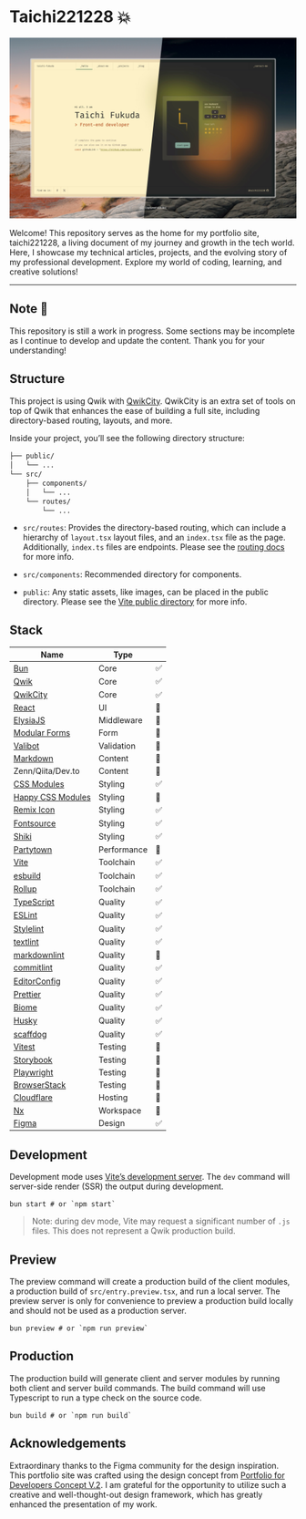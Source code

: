 # Taichi221228 :boom:

![Capture of top page](https://raw.githubusercontent.com/taichi221228/taichi221228/master/assets/main-visual.jpeg)

Welcome! This repository serves as the home for my portfolio site, taichi221228, a living document of my journey and growth in the tech world. Here, I showcase my technical articles, projects, and the evolving story of my professional development. Explore my world of coding, learning, and creative solutions!

---

## Note :construction:

This repository is still a work in progress. Some sections may be incomplete as I continue to develop and update the content. Thank you for your understanding!

## Structure

This project is using Qwik with [QwikCity](https://qwik.dev/). QwikCity is an extra set of tools on top of Qwik that enhances the ease of building a full site, including directory-based routing, layouts, and more.

Inside your project, you’ll see the following directory structure:

```
├── public/
│   └── ...
└── src/
    ├── components/
    │   └── ...
    └── routes/
        └── ...
```

- `src/routes`: Provides the directory-based routing, which can include a hierarchy of `layout.tsx` layout files, and an `index.tsx` file as the page. Additionally, `index.ts` files are endpoints. Please see the [routing docs](https://qwik.dev/docs/routing/) for more info.

- `src/components`: Recommended directory for components.

- `public`: Any static assets, like images, can be placed in the public directory. Please see the [Vite public directory](https://vitejs.dev/guide/assets.html#the-public-directory) for more info.

## Stack

| Name                                                                | Type        |                    |
| ------------------------------------------------------------------- | ----------- | ------------------ |
| [Bun](https://bun.sh/)                                              | Core        | :white_check_mark: |
| [Qwik](https://qwik.dev/)                                           | Core        | :white_check_mark: |
| [QwikCity](https://qwik.dev/)                                       | Core        | :white_check_mark: |
| [React](https://react.dev/)                                         | UI          | :construction:     |
| [ElysiaJS](https://elysiajs.com/)                                   | Middleware  | :construction:     |
| [Modular Forms](https://modularforms.dev/)                          | Form        | :construction:     |
| [Valibot](https://valibot.dev/)                                     | Validation  | :construction:     |
| [Markdown](https://www.markdownguide.org/)                          | Content     | :construction:     |
| Zenn/Qiita/Dev.to                                                   | Content     | :construction:     |
| [CSS Modules](https://github.com/css-modules/css-modules/)          | Styling     | :white_check_mark: |
| [Happy CSS Modules](https://github.com/mizdra/happy-css-modules/)   | Styling     | :construction:     |
| [Remix Icon](https://remixicon.com/)                                | Styling     | :white_check_mark: |
| [Fontsource](https://fontsource.org/)                               | Styling     | :white_check_mark: |
| [Shiki](https://shiki.style/)                                       | Styling     | :white_check_mark: |
| [Partytown](https://partytown.builder.io/)                          | Performance | :construction:     |
| [Vite](https://vitejs.dev/)                                         | Toolchain   | :white_check_mark: |
| [esbuild](https://esbuild.github.io/)                               | Toolchain   | :white_check_mark: |
| [Rollup](https://rollupjs.org/)                                     | Toolchain   | :white_check_mark: |
| [TypeScript](https://www.typescriptlang.org/)                       | Quality     | :white_check_mark: |
| [ESLint](https://eslint.org/)                                       | Quality     | :white_check_mark: |
| [Stylelint](https://stylelint.io/)                                  | Quality     | :white_check_mark: |
| [textlint](https://textlint.github.io/)                             | Quality     | :white_check_mark: |
| [markdownlint](https://github.com/DavidAnson/markdownlint/)         | Quality     | :construction:     |
| [commitlint](https://github.com/conventional-changelog/commitlint/) | Quality     | :white_check_mark: |
| [EditorConfig](https://editorconfig.org/)                           | Quality     | :white_check_mark: |
| [Prettier](https://prettier.io/)                                    | Quality     | :white_check_mark: |
| [Biome](https://biomejs.dev/)                                       | Quality     | :white_check_mark: |
| [Husky](https://typicode.github.io/husky/)                          | Quality     | :white_check_mark: |
| [scaffdog](https://scaff.dog/)                                      | Quality     | :white_check_mark: |
| [Vitest](https://vitest.dev/)                                       | Testing     | :construction:     |
| [Storybook](https://storybook.js.org/)                              | Testing     | :construction:     |
| [Playwright](https://playwright.dev/)                               | Testing     | :construction:     |
| [BrowserStack](https://www.browserstack.com/)                       | Testing     | :construction:     |
| [Cloudflare](https://www.cloudflare.com/)                           | Hosting     | :construction:     |
| [Nx](https://nx.dev/)                                               | Workspace   | :construction:     |
| [Figma](https://www.figma.com/)                                     | Design      | :white_check_mark: |

## Development

Development mode uses [Vite’s development server](https://vitejs.dev/). The `dev` command will server-side render (SSR) the output during development.

```shell
bun start # or `npm start`
```

> Note: during dev mode, Vite may request a significant number of `.js` files. This does not represent a Qwik production build.

## Preview

The preview command will create a production build of the client modules, a production build of `src/entry.preview.tsx`, and run a local server. The preview server is only for convenience to preview a production build locally and should not be used as a production server.

```shell
bun preview # or `npm run preview`
```

## Production

The production build will generate client and server modules by running both client and server build commands. The build command will use Typescript to run a type check on the source code.

```shell
bun build # or `npm run build`
```

## Acknowledgements

Extraordinary thanks to the Figma community for the design inspiration. This portfolio site was crafted using the design concept from [Portfolio for Developers Concept V.2](https://www.figma.com/community/file/1100794861710979147/portfolio-for-developers-concept-v-2). I am grateful for the opportunity to utilize such a creative and well-thought-out design framework, which has greatly enhanced the presentation of my work.
